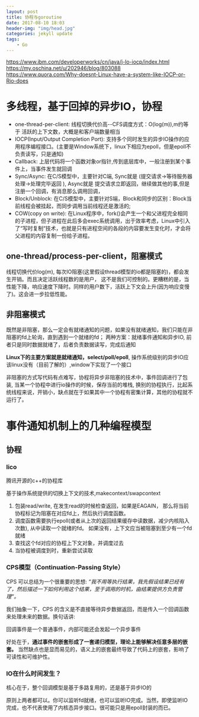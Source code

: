 ```yaml
---
layout: post
title: 协程与goroutine
date: 2017-08-10 18:03
header-img: "img/head.jpg"
categories: jekyll update
tags:
    - Go
---
```


https://www.ibm.com/developerworks/cn/java/j-lo-iocp/index.html
https://my.oschina.net/u/202946/blog/803088
https://www.quora.com/Why-doesnt-Linux-have-a-system-like-IOCP-or-Rio-does

# 多线程，基于回掉的异步IO，协程

+ one-thread-per-client: 线程切换代价高--CFS调度方式：O(log(m)),m约等于 活跃的上下文数，大概是和客户端数量相当
+ IOCP(Input/Output Completion Port): 支持多个同时发生的异步IO操作的应用程序编程接口。(主要是Window系统下，linux下相应为epoll，但是epoll不负责读写，只是通知)
+ Callback: 上层代码将一个函数对象or指针,传到底层库中，一般注册到某个事件上，当事件发生就回调
+ Sync/Async: 在C/S模型中，主要针对C端, Sync就是 (提交请求->等待服务器处理->处理完毕返回 ), Async就是 提交请求立即返回，继续做其他的事,但是注册一个回调，有消息那么调用回调，
+ Block/Unblock: 在C/S模型中，主要针对S端，Block和同步的区别：Block当前线程会被挂起，而同步调用当前线程还是激活的;
+ COW(copy on write): 在Linux程序中，fork()会产生一个和父进程完全相同的子进程，但子进程在此后多会exec系统调用，出于效率考虑，Linux中引入了“写时复制“技术，也就是只有进程空间的各段的内容要发生变化时，才会将父进程的内容复制一份给子进程。

##  one-thread/process-per-client，阻塞模式

线程切换代价log(m), 每次IO阻塞(这里假设thread模型的io都是阻塞的)，都会发生开销。而且决定活跃线程数的是用户，
这不是我们可控制的。更糟糕的是，当性能下降，响应速度下降时。同样的用户数下，活跃上下文会上升(因为响应变慢了)。这会进一步拉低性能。

## 非阻塞模式

既然是非阻塞，那么一定会有就绪通知的问题，如果没有就绪通知，我们只能在非阻塞的fd上轮询，直到遇到一个就绪的fd；
两种方案：就绪事件通知和异步IO, 前者只是同时数据就绪了，后者负责数据读写，完成后通知

**Linux下的主要方案就是就绪通知，select/poll/epoll**, 操作系统级别的异步IO应该linux没有（目前了解的）,window下实现了一个接口

非阻塞的方式写代码有点难写，协程将异步非阻塞的技术中，事件回调进行了包装, 当某一个协程中进行io操作的时候，保存当前的堆栈,
换别的协程执行，比起系统线程来说，开销小，缺点就在于如果其中一个协程有密集计算，其他的协程就不运行了。

# 事件通知机制上的几种编程模型

## 协程

### lico

腾讯开源的c++的协程库

基于操作系统提供的切换上下文的技术,makecontext/swapcontext

1. 包装read/write, 在发生read的时候检查返回，如果是EAGAIN， 那么将当前协程标记为阻塞在对应fd上，然后执行调度函数。
2. 调度函数需要执行epoll(或者从上次的返回结果缓存中读数据，减少内核陷入次数), 从中读取一个就绪的fd。
    如果没有，上下文应当被阻塞到至少有一个fd就绪
3. 查找这个fd对应的协程上下文对象，并调度过去
4. 当协程被调度到时，重新尝试读取

### CPS模型（Continuation-Passing Style）

CPS 可以总结为一个很重要的思想: 
_“我不用等执行结果，我先假设结果已经有了，然后描述一下如何利用这个结果，至于调用的时机，由结果提供方负责管理”。_

我们抽象一下，CPS 的含义是不直接等待异步数据返回，而是传入一个回调函数来处理未来的数据。换句话讲:

回调事件是一个普通事件，内部可能还会发起一个异步事件

好处在于，**通过事件的嵌套形成了一套递归模型，理论上能够解决任意多层的嵌套。**
当然缺点也是显而易见的，语义上的嵌套最终导致了代码上的嵌套，影响了可读性和可维护性。

### IO在什么时间发生？

核心在于，整个回调模型是基于多路复用的，还是基于异步IO的

原则上两者都可以。你可以监听fd就绪，也可以监听IO完成。当然，即使监听IO完成，也不代表使用了内核态异步接口。很可能只是用epoll封装的而已。

